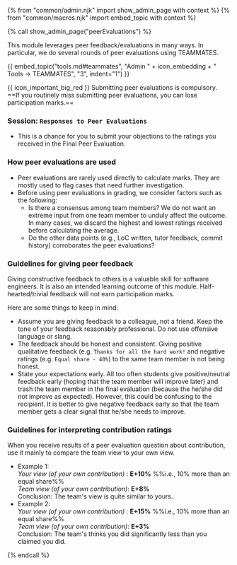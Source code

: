 {% from "common/admin.njk" import show_admin_page with context %}
{% from "common/macros.njk" import embed_topic with context %}

{% call show_admin_page("peerEvaluations") %}
<div id="main">

<div id="intro">

This module leverages peer feedback/evaluations in many ways. In particular, we do several rounds of peer evaluations using TEAMMATES.

{{ embed_topic("tools.md#teammates", "Admin " + icon_embedding + " Tools → TEAMMATES", "3", indent="1") }}

{{ icon_important_big_red }} Submitting peer evaluations is compulsory. ==If you routinely miss submitting peer evaluations, you can lose participation marks.==
</div>

<div id="practicePeerEvaluations">
<include src="peerEvaluations-practice.mbdf" />
</div>

<div id="midtermPeerEvaluations">
<include src="peerEvaluations-midterm.mbdf" />
</div>

<div id="finalPeerEvaluations">
<include src="peerEvaluations-final.mbdf" />
</div>

### Session: `Responses to Peer Evaluations`

* This is a chance for you to submit your objections to the ratings you received in the Final Peer Evaluation.

<span id="giving-peer-feedback">

### How peer evaluations are used

* Peer evaluations are rarely used directly to calculate marks. They are mostly used to flag cases that need further investigation.
* Before using peer evaluations in grading, we consider factors such as the following:
  * Is there a consensus among team members? We do not want an extreme input from one team member to unduly affect the outcome. In many cases, we discard the highest and lowest ratings received before calculating the average.
  * Do the other data points (e.g., LoC written, tutor feedback, commit history) corroborates the peer evaluations?

### Guidelines for giving peer feedback

Giving constructive feedback to others is a valuable skill for software engineers. It is also an intended learning outcome of this module. Half-hearted/trivial feedback will not earn participation marks.

Here are some things to keep in mind:

* Assume you are giving feedback to a colleague, not a friend. Keep the tone of your feedback reasonably professional. Do not use offensive language or slang.
* The feedback should be honest and consistent. Giving positive qualitative feedback (e.g. `Thanks for all the hard work!` and negative ratings (e.g. `Equal share - 40%`) to the same team member is not being honest.
* State your expectations early. All too often students give positive/neutral feedback early (hoping that the team member will improve later) and trash the team member in the final evaluation (because the he/she did not improve as expected). However, this could be confusing to the recipient. It is better to give negative feedback early so that the team member gets a clear signal that he/she needs to improve.

### Guidelines for interpreting contribution ratings

When you receive results of a peer evaluation question about contribution, use it mainly to compare the team view to your own view.
* Example 1:<br>
  _Your view (of your own contribution)_&nbsp;: <span class="text-success">**E+10%**</span> %%i.e., 10% more than an equal share%%<br>
  _Team view (of your own contribution)_: <span class="text-success">**E+8%**</span><br>
  Conclusion: The team's view is quite similar to yours.
* Example 2:<br>
  _Your view (of your own contribution)_&nbsp;: <span class="text-success">**E+15%**</span> %%i.e., 10% more than an equal share%%<br>
  _Team view (of your own contribution)_: <span class="text-success">**E+3%**</span><br>
  Conclusion: The team's thinks you did significantly less than you claimed you did.

</span>

</div>

{% endcall %}
